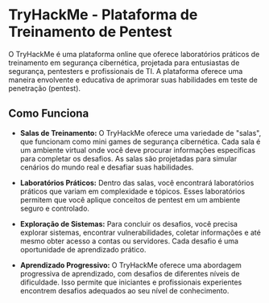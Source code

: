 # TryHackMe - Plataforma de Treinamento de Pentest

O TryHackMe é uma plataforma online que oferece laboratórios práticos de treinamento em segurança cibernética, projetada para entusiastas de segurança, pentesters e profissionais de TI. A plataforma oferece uma maneira envolvente e educativa de aprimorar suas habilidades em teste de penetração (pentest).

## Como Funciona

- **Salas de Treinamento:** O TryHackMe oferece uma variedade de "salas", que funcionam como mini games de segurança cibernética. Cada sala é um ambiente virtual onde você deve procurar informações específicas para completar os desafios. As salas são projetadas para simular cenários do mundo real e desafiar suas habilidades.

- **Laboratórios Práticos:** Dentro das salas, você encontrará laboratórios práticos que variam em complexidade e tópicos. Esses laboratórios permitem que você aplique conceitos de pentest em um ambiente seguro e controlado.

- **Exploração de Sistemas:** Para concluir os desafios, você precisa explorar sistemas, encontrar vulnerabilidades, coletar informações e até mesmo obter acesso a contas ou servidores. Cada desafio é uma oportunidade de aprendizado prático.

- **Aprendizado Progressivo:** O TryHackMe oferece uma abordagem progressiva de aprendizado, com desafios de diferentes níveis de dificuldade. Isso permite que iniciantes e profissionais experientes encontrem desafios adequados ao seu nível de conhecimento.

